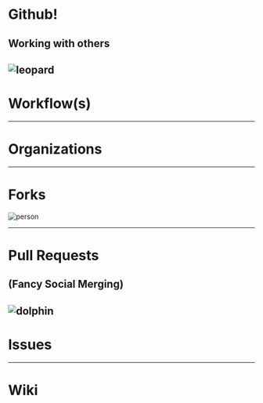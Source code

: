 # Github!

## Working with others
![leopard](http://data2.whicdn.com/images/135758174/original.png)
---

# Workflow(s)

---

# Organizations

---

# Forks
![person](https://33.media.tumblr.com/e7ee9605d5a7cb808c47023104d4a38a/tumblr_mt472tQpZV1si0i0mo1_400.gif)

---

# Pull Requests

## (Fancy Social Merging)
![dolphin](https://33.media.tumblr.com/88f1649fb4979db863c9e8ff74b0fe81/tumblr_mtlyw7VX2m1r3fiezo1_500.gif)
---

# Issues

---

# Wiki
